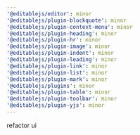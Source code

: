 ```yaml
---
'@editablejs/editor': minor
'@editablejs/plugin-blockquote': minor
'@editablejs/plugin-context-menu': minor
'@editablejs/plugin-heading': minor
'@editablejs/plugin-hr': minor
'@editablejs/plugin-image': minor
'@editablejs/plugin-indent': minor
'@editablejs/plugin-leading': minor
'@editablejs/plugin-link': minor
'@editablejs/plugin-list': minor
'@editablejs/plugin-mark': minor
'@editablejs/plugins': minor
'@editablejs/plugin-table': minor
'@editablejs/plugin-toolbar': minor
'@editablejs/plugin-yjs': minor
---
```


refactor ui
